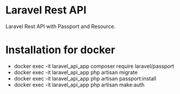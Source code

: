 # Laravel Rest API 
Laravel Rest API with Passport and Resource.

# Installation for docker
 - docker exec -it laravel_api_app composer require laravel/passport
 - docker exec -it laravel_api_app php artisan migrate
 - docker exec -it laravel_api_app php artisan passport:install
 - docker exec -it laravel_api_app php artisan make:auth
 
